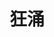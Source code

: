 ---
layout: list
title: 狂涌
slug: mind
description: >
  无法抑制的思想	
  记下一些...
# no_groups: true
sitemap: false
---